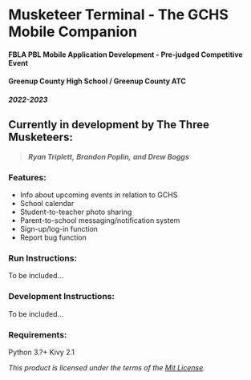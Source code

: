 # Musketeer Terminal - The GCHS Mobile Companion
#### FBLA PBL Mobile Application Development - Pre-judged Competitive Event

#### **Greenup County High School / Greenup County ATC**

#### ***2022-2023***

## Currently in development by The Three Musketeers:
> ***Ryan Triplett,***
***Brandon Poplin,***
***and Drew Boggs***

### Features:
- Info about upcoming events in relation to GCHS
- School calendar
- Student-to-teacher photo sharing 
- Parent-to-school messaging/notification system
- Sign-up/log-in function
- Report bug function

### Run Instructions:
To be included...

### Development Instructions: 
To be included...

### Requirements:
Python 3.?+
Kivy 2.1

*This product is licensed under the terms of the [Mit License](https://github.com/Rymantheman/Musketeer-Terminal-2.0/blob/main/LICENSE).*